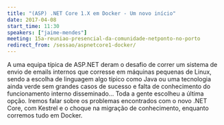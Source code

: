 ```yaml
---
title: "(ASP) .NET Core 1.X em Docker - Um novo início"
date: 2017-04-08
start_time: 11:30
speakers: ["jaime-mendes"]
meeting: 15a-reuniao-presencial-da-comunidade-netponto-no-porto
redirect_from: /sessao/aspnetcore1-docker/
---
```


A uma equipa típica de ASP.NET deram o desafio de correr um sistema de envio de emails internos que corresse em máquinas pequenas de Linux, sendo a escolha de linguagem algo típico como Java ou uma tecnologia ainda verde sem grandes casos de sucesso e falta de conhecimento do funcionamento interno disseminado... Toda a gente escolheu a última opção. Iremos falar sobre os problemas encontrados com o novo .NET Core, com Kestrel e o choque na migração de conhecimento, enquanto corremos tudo em Docker.

